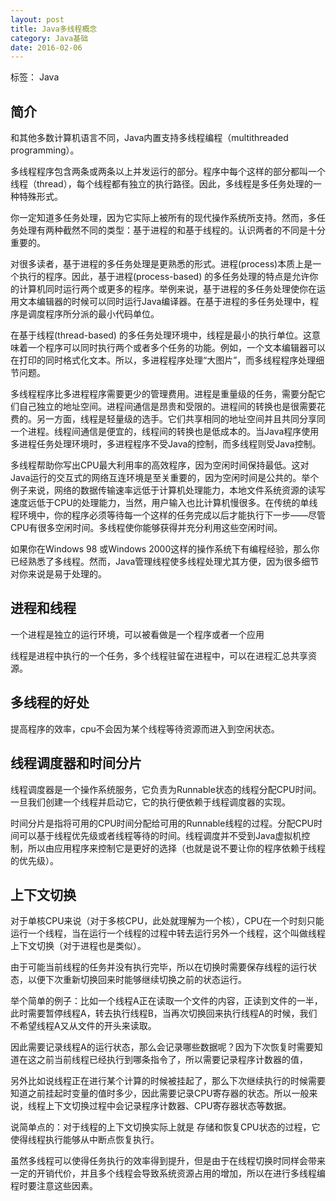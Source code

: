 ```yaml
---
layout: post
title: Java多线程概念
category: Java基础
date: 2016-02-06
---
```


标签： Java


<!-- more -->


## 简介

和其他多数计算机语言不同，Java内置支持多线程编程（multithreaded programming）。

多线程程序包含两条或两条以上并发运行的部分。程序中每个这样的部分都叫一个线程（thread），每个线程都有独立的执行路径。因此，多线程是多任务处理的一种特殊形式。

你一定知道多任务处理，因为它实际上被所有的现代操作系统所支持。然而，多任务处理有两种截然不同的类型：基于进程的和基于线程的。认识两者的不同是十分重要的。

对很多读者，基于进程的多任务处理是更熟悉的形式。进程(process)本质上是一个执行的程序。因此，基于进程(process-based) 的多任务处理的特点是允许你的计算机同时运行两个或更多的程序。举例来说，基于进程的多任务处理使你在运用文本编辑器的时候可以同时运行Java编译器。在基于进程的多任务处理中，程序是调度程序所分派的最小代码单位。

在基于线程(thread-based) 的多任务处理环境中，线程是最小的执行单位。这意味着一个程序可以同时执行两个或者多个任务的功能。例如，一个文本编辑器可以在打印的同时格式化文本。所以，多进程程序处理“大图片”，而多线程程序处理细节问题。

多线程程序比多进程程序需要更少的管理费用。进程是重量级的任务，需要分配它们自己独立的地址空间。进程间通信是昂贵和受限的。进程间的转换也是很需要花费的。另一方面，线程是轻量级的选手。它们共享相同的地址空间并且共同分享同一个进程。线程间通信是便宜的，线程间的转换也是低成本的。当Java程序使用多进程任务处理环境时，多进程程序不受Java的控制，而多线程则受Java控制。

多线程帮助你写出CPU最大利用率的高效程序，因为空闲时间保持最低。这对Java运行的交互式的网络互连环境是至关重要的，因为空闲时间是公共的。举个例子来说，网络的数据传输速率远低于计算机处理能力，本地文件系统资源的读写速度远低于CPU的处理能力，当然，用户输入也比计算机慢很多。在传统的单线程环境中，你的程序必须等待每一个这样的任务完成以后才能执行下一步——尽管CPU有很多空闲时间。多线程使你能够获得并充分利用这些空闲时间。

如果你在Windows 98 或Windows 2000这样的操作系统下有编程经验，那么你已经熟悉了多线程。然而，Java管理线程使多线程处理尤其方便，因为很多细节对你来说是易于处理的。

## 进程和线程

一个进程是独立的运行环境，可以被看做是一个程序或者一个应用

线程是进程中执行的一个任务，多个线程驻留在进程中，可以在进程汇总共享资源。

## 多线程的好处

提高程序的效率，cpu不会因为某个线程等待资源而进入到空闲状态。

## 线程调度器和时间分片

线程调度器是一个操作系统服务，它负责为Runnable状态的线程分配CPU时间。一旦我们创建一个线程并启动它，它的执行便依赖于线程调度器的实现。

时间分片是指将可用的CPU时间分配给可用的Runnable线程的过程。分配CPU时间可以基于线程优先级或者线程等待的时间。线程调度并不受到Java虚拟机控制，所以由应用程序来控制它是更好的选择（也就是说不要让你的程序依赖于线程的优先级）。

## 上下文切换

对于单核CPU来说（对于多核CPU，此处就理解为一个核），CPU在一个时刻只能运行一个线程，当在运行一个线程的过程中转去运行另外一个线程，这个叫做线程上下文切换（对于进程也是类似）。

由于可能当前线程的任务并没有执行完毕，所以在切换时需要保存线程的运行状态，以便下次重新切换回来时能够继续切换之前的状态运行。

举个简单的例子：比如一个线程A正在读取一个文件的内容，正读到文件的一半，此时需要暂停线程A，转去执行线程B，当再次切换回来执行线程A的时候，我们不希望线程A又从文件的开头来读取。

因此需要记录线程A的运行状态，那么会记录哪些数据呢？因为下次恢复时需要知道在这之前当前线程已经执行到哪条指令了，所以需要记录程序计数器的值，

另外比如说线程正在进行某个计算的时候被挂起了，那么下次继续执行的时候需要知道之前挂起时变量的值时多少，因此需要记录CPU寄存器的状态。所以一般来说，线程上下文切换过程中会记录程序计数器、CPU寄存器状态等数据。

说简单点的：对于线程的上下文切换实际上就是 存储和恢复CPU状态的过程，它使得线程执行能够从中断点恢复执行。

虽然多线程可以使得任务执行的效率得到提升，但是由于在线程切换时同样会带来一定的开销代价，并且多个线程会导致系统资源占用的增加，所以在进行多线程编程时要注意这些因素。



